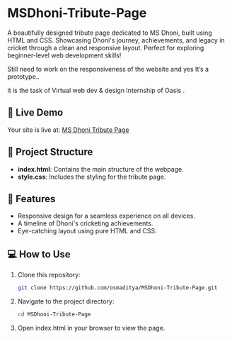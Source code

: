 # MSDhoni-Tribute-Page
A beautifully designed tribute page dedicated to MS Dhoni, built using HTML and CSS. Showcasing Dhoni's journey, achievements, and legacy in cricket through a clean and responsive layout. Perfect for exploring beginner-level web development skills!

Still need to work on the responsiveness of the website and yes It’s a prototype..

it is the task of Virtual web dev & design Internship of Oasis .

## 🚀 Live Demo

Your site is live at: [MS Dhoni Tribute Page](https://osmaditya.github.io/MSDhoni-Tribute-Page/)

## 📂 Project Structure

- **index.html**: Contains the main structure of the webpage.
- **style.css**: Includes the styling for the tribute page.

## 🌟 Features

- Responsive design for a seamless experience on all devices.
- A timeline of Dhoni's cricketing achievements.
- Eye-catching layout using pure HTML and CSS.

## 💻 How to Use

1. Clone this repository:
   ```bash
   git clone https://github.com/osmaditya/MSDhoni-Tribute-Page.git

2. Navigate to the project directory:
    ```bash
    cd MSDhoni-Tribute-Page
3. Open index.html in your browser to view the page.
